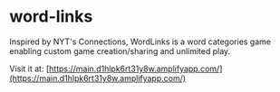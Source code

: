 # word-links
Inspired by NYT's Connections, WordLinks is a word categories game enabling custom game creation/sharing and unlimited play.

Visit it at: [https://main.d1hlpk6rt31y8w.amplifyapp.com/](https://main.d1hlpk6rt31y8w.amplifyapp.com/)



